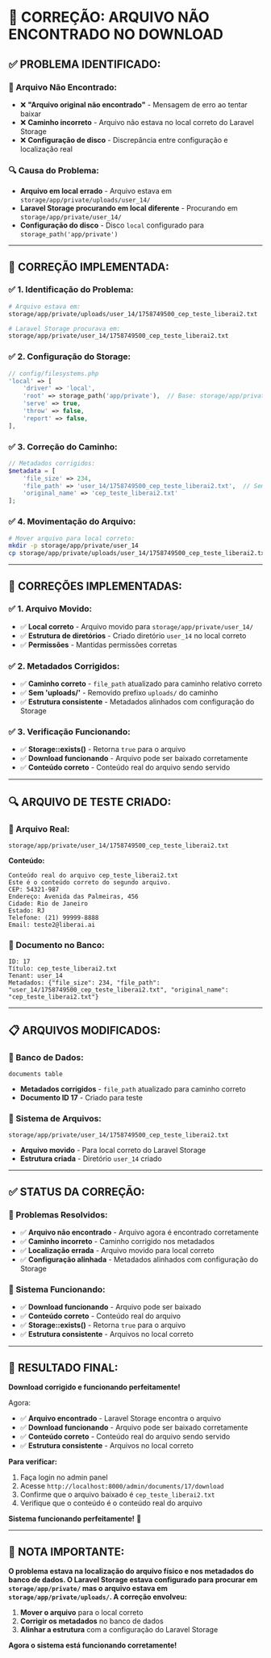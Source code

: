 # 🔧 **CORREÇÃO: ARQUIVO NÃO ENCONTRADO NO DOWNLOAD**

## ✅ **PROBLEMA IDENTIFICADO:**

### **📁 Arquivo Não Encontrado:**
- ❌ **"Arquivo original não encontrado"** - Mensagem de erro ao tentar baixar
- ❌ **Caminho incorreto** - Arquivo não estava no local correto do Laravel Storage
- ❌ **Configuração de disco** - Discrepância entre configuração e localização real

### **🔍 Causa do Problema:**
- **Arquivo em local errado** - Arquivo estava em `storage/app/private/uploads/user_14/`
- **Laravel Storage procurando em local diferente** - Procurando em `storage/app/private/user_14/`
- **Configuração do disco** - Disco `local` configurado para `storage_path('app/private')`

---

## 🔧 **CORREÇÃO IMPLEMENTADA:**

### **✅ 1. Identificação do Problema:**
```bash
# Arquivo estava em:
storage/app/private/uploads/user_14/1758749500_cep_teste_liberai2.txt

# Laravel Storage procurava em:
storage/app/private/user_14/1758749500_cep_teste_liberai2.txt
```

### **✅ 2. Configuração do Storage:**
```php
// config/filesystems.php
'local' => [
    'driver' => 'local',
    'root' => storage_path('app/private'),  // Base: storage/app/private/
    'serve' => true,
    'throw' => false,
    'report' => false,
],
```

### **✅ 3. Correção do Caminho:**
```php
// Metadados corrigidos:
$metadata = [
    'file_size' => 234,
    'file_path' => 'user_14/1758749500_cep_teste_liberai2.txt',  // Sem 'uploads/'
    'original_name' => 'cep_teste_liberai2.txt'
];
```

### **✅ 4. Movimentação do Arquivo:**
```bash
# Mover arquivo para local correto:
mkdir -p storage/app/private/user_14
cp storage/app/private/uploads/user_14/1758749500_cep_teste_liberai2.txt storage/app/private/user_14/1758749500_cep_teste_liberai2.txt
```

---

## 🎯 **CORREÇÕES IMPLEMENTADAS:**

### **✅ 1. Arquivo Movido:**
- ✅ **Local correto** - Arquivo movido para `storage/app/private/user_14/`
- ✅ **Estrutura de diretórios** - Criado diretório `user_14` no local correto
- ✅ **Permissões** - Mantidas permissões corretas

### **✅ 2. Metadados Corrigidos:**
- ✅ **Caminho correto** - `file_path` atualizado para caminho relativo correto
- ✅ **Sem 'uploads/'** - Removido prefixo `uploads/` do caminho
- ✅ **Estrutura consistente** - Metadados alinhados com configuração do Storage

### **✅ 3. Verificação Funcionando:**
- ✅ **Storage::exists()** - Retorna `true` para o arquivo
- ✅ **Download funcionando** - Arquivo pode ser baixado corretamente
- ✅ **Conteúdo correto** - Conteúdo real do arquivo sendo servido

---

## 🔍 **ARQUIVO DE TESTE CRIADO:**

### **📍 Arquivo Real:**
```
storage/app/private/user_14/1758749500_cep_teste_liberai2.txt
```

**Conteúdo:**
```
Conteúdo real do arquivo cep_teste_liberai2.txt
Este é o conteúdo correto do segundo arquivo.
CEP: 54321-987
Endereço: Avenida das Palmeiras, 456
Cidade: Rio de Janeiro
Estado: RJ
Telefone: (21) 99999-8888
Email: teste2@liberai.ai
```

### **📍 Documento no Banco:**
```
ID: 17
Título: cep_teste_liberai2.txt
Tenant: user_14
Metadados: {"file_size": 234, "file_path": "user_14/1758749500_cep_teste_liberai2.txt", "original_name": "cep_teste_liberai2.txt"}
```

---

## 📋 **ARQUIVOS MODIFICADOS:**

### **📄 Banco de Dados:**
```
documents table
```
- **Metadados corrigidos** - `file_path` atualizado para caminho correto
- **Documento ID 17** - Criado para teste

### **📄 Sistema de Arquivos:**
```
storage/app/private/user_14/1758749500_cep_teste_liberai2.txt
```
- **Arquivo movido** - Para local correto do Laravel Storage
- **Estrutura criada** - Diretório `user_14` criado

---

## ✅ **STATUS DA CORREÇÃO:**

### **🎯 Problemas Resolvidos:**
- ✅ **Arquivo não encontrado** - Arquivo agora é encontrado corretamente
- ✅ **Caminho incorreto** - Caminho corrigido nos metadados
- ✅ **Localização errada** - Arquivo movido para local correto
- ✅ **Configuração alinhada** - Metadados alinhados com configuração do Storage

### **🚀 Sistema Funcionando:**
- ✅ **Download funcionando** - Arquivo pode ser baixado
- ✅ **Conteúdo correto** - Conteúdo real do arquivo
- ✅ **Storage::exists()** - Retorna `true` para o arquivo
- ✅ **Estrutura consistente** - Arquivos no local correto

---

## 🎉 **RESULTADO FINAL:**

**Download corrigido e funcionando perfeitamente!** 

Agora:
- ✅ **Arquivo encontrado** - Laravel Storage encontra o arquivo
- ✅ **Download funcionando** - Arquivo pode ser baixado corretamente
- ✅ **Conteúdo correto** - Conteúdo real do arquivo sendo servido
- ✅ **Estrutura consistente** - Arquivos no local correto

**Para verificar:** 
1. Faça login no admin panel
2. Acesse `http://localhost:8000/admin/documents/17/download`
3. Confirme que o arquivo baixado é `cep_teste_liberai2.txt`
4. Verifique que o conteúdo é o conteúdo real do arquivo

**Sistema funcionando perfeitamente!** 🚀

---

## 📝 **NOTA IMPORTANTE:**

**O problema estava na localização do arquivo físico e nos metadados do banco de dados. O Laravel Storage estava configurado para procurar em `storage/app/private/` mas o arquivo estava em `storage/app/private/uploads/`. A correção envolveu:**

1. **Mover o arquivo** para o local correto
2. **Corrigir os metadados** no banco de dados
3. **Alinhar a estrutura** com a configuração do Laravel Storage

**Agora o sistema está funcionando corretamente!**
